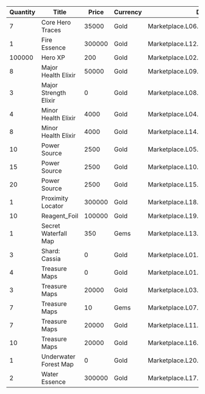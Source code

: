 | Quantity | Title | Price | Currency |  Dev Name |
| -------- | ----- | ----- | -------- |  -------- |
| 7 | Core Hero Traces | 35000 | Gold | Marketplace.L06.Page01.Token.02 |
| 1 | Fire Essence | 300000 | Gold | Marketplace.L12.Page01.Reagent.02 |
| 100000 | Hero XP | 200 | Gold | Marketplace.L02.Page01.XP.01 |
| 8 | Major Health Elixir | 50000 | Gold | Marketplace.L09.Page01.MajorElixir.02 |
| 3 | Major Strength Elixir | 0 | Gold | Marketplace.L08.Page01.Free.24 |
| 4 | Minor Health Elixir | 4000 | Gold | Marketplace.L04.Page01.MinorElixir.01 |
| 8 | Minor Health Elixir | 4000 | Gold | Marketplace.L14.Page01.ElixirAll.02 |
| 10 | Power Source | 2500 | Gold | Marketplace.L05.Page01.PowerSource.01 |
| 15 | Power Source | 2500 | Gold | Marketplace.L10.Page01.PowerSource.04 |
| 20 | Power Source | 2500 | Gold | Marketplace.L15.Page01.PowerSource.07 |
| 1 | Proximity Locator | 300000 | Gold | Marketplace.L18.Page01.Hero.01 |
| 10 | Reagent_Foil | 100000 | Gold | Marketplace.L19.Page01.Misc.18 |
| 1 | Secret Waterfall Map | 350 | Gems | Marketplace.L13.Page01.MapsMisc.14 |
| 3 | Shard: Cassia | 0 | Gold | Marketplace.L01.Page1.VIP5.FreeBonus.24 |
| 4 | Treasure Maps | 0 | Gold | Marketplace.L01.Page01.Free.19 |
| 3 | Treasure Maps | 20000 | Gold | Marketplace.L03.Page01.MapFragments.01 |
| 7 | Treasure Maps | 10 | Gems | Marketplace.L07.Page01.MapFragments.05 |
| 7 | Treasure Maps | 20000 | Gold | Marketplace.L11.Page01.TreasureMap.01 |
| 10 | Treasure Maps | 20000 | Gold | Marketplace.L16.Page01.TreasureMap.04 |
| 1 | Underwater Forest Map | 0 | Gold | Marketplace.L20.Page01.Free.64 |
| 2 | Water Essence | 300000 | Gold | Marketplace.L17.Page01.Shard.10 |
